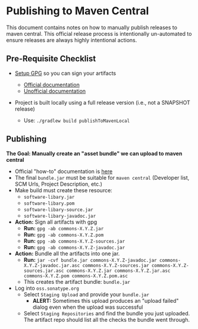 # Publishing to Maven Central

This document contains notes on how to manually publish releases to maven central. This official release process is
intentionally un-automated to ensure releases are always highly intentional actions.

## Pre-Requisite Checklist

- [Setup GPG](https://central.sonatype.org/publish/requirements/gpg/) so you can sign your artifacts
    - [Official documentation](https://central.sonatype.org/publish/requirements/gpg/)
    - [Unofficial documentation](./Setup_GPG.md)

- Project is built locally using a full release version (i.e., not a SNAPSHOT release)
    - Use: `./gradlew build publishToMavenLocal`

## Publishing

**The Goal: Manually create an "asset bundle" we can upload to maven central**

- Official "how-to" documentation is [here](https://central.sonatype.org/publish/publish-manual/)
- The final `bundle.jar` must be suitable for `maven central` (Developer list, SCM Urls, Project Description, etc.)
- Make build must create these resource:
    - `software-libary.jar`
    - `software-libary.pom`
    - `software-libary-source.jar`
    - `software-libary-javadoc.jar`
- **Action:** Sign all artifacts with gpg
    - **Run:** `gpg -ab commons-X.Y.Z.jar`
    - **Run:** `gpg -ab commons-X.Y.Z.pom`
    - **Run:** `gpg -ab commons-X.Y.Z-sources.jar`
    - **Run:** `gpg -ab commons-X.Y.Z-javadoc.jar`
- **Action:** Bundle all the artifacts into one jar.
    - **Run:**
      `jar -cvf bundle.jar commons-X.Y.Z-javadoc.jar commons-X.Y.Z-javadoc.jar.asc commons-X.Y.Z-sources.jar commons-X.Y.Z-sources.jar.asc commons-X.Y.Z.jar commons-X.Y.Z.jar.asc commons-X.Y.Z.pom commons-X.Y.Z.pom.asc`
    - This creates the artifact bundle: `bundle.jar`
- Log into `oss.sonatype.org`
    - Select `Staging Upload` and provide your `bundle.jar`
        - **ALERT:** Sometimes this upload produces an "upload failed" dialog even when the upload was successful
    - Select `Staging Repositories` and find the bundle you just uploaded. The artifact repo should list all the checks
      the bundle went through. 

